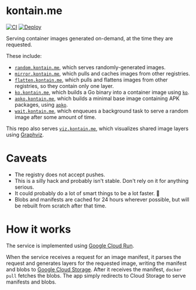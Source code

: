 # kontain.me

[![CI](https://github.com/imjasonh/kontain.me/actions/workflows/ci.yaml/badge.svg?event=push)](https://github.com/imjasonh/kontain.me/actions/workflows/ci.yaml)
[![Deploy](https://github.com/imjasonh/kontain.me/actions/workflows/deploy.yaml/badge.svg)](https://github.com/imjasonh/kontain.me/actions/workflows/deploy.yaml)

Serving container images generated on-demand, at the time they are requested.

These include:

* [`random.kontain.me`](./cmd/random), which serves randomly-generated images.
* [`mirror.kontain.me`](./cmd/mirror), which pulls and caches images from other registries.
* [`flatten.kontain.me`](./cmd/flatten), which pulls and flattens images from other registries,
  so they contain only one layer.
* [`ko.kontain.me`](./cmd/ko), which builds a Go binary into a container image using
  [`ko`](https://github.com/google/ko).
* [`apko.kontain.me`](./cmd/apko), which builds a minimal base image containing
  APK packages, using [`apko`](https://apko.dev).
* [`wait.kontain.me`](./cmd/wait), which enqueues a background task to serve a
  random image after some amount of time.

This repo also serves [`viz.kontain.me`](./cmd/viz), which visualizes shared
image layers using [Graphviz](https://graphviz.org/).

# Caveats

* The registry does not accept pushes.
* This is a silly hack and probably isn't stable. Don't rely on it for anything
  serious.
* It could probably do a lot of smart things to be a lot faster. 🤷
* Blobs and manifests are cached for 24 hours wherever possible, but will be
  rebuilt from scratch after that time.

# How it works

The service is implemented using [Google Cloud
Run](https://cloud.google.com/run).

When the service receives a request for an image manifest, it parses the
request and generates layers for the requested image, writing the manifest and
blobs to [Google Cloud Storage](https://cloud.google.com/storage/). After it
receives the manifest, `docker pull` fetches the blobs. The app simply
redirects to Cloud Storage to serve manifests and blobs.

